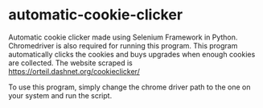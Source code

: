# automatic-cookie-clicker
Automatic cookie clicker made using Selenium Framework in Python. Chromedriver is also required for running this program.
This program automatically clicks the cookies and buys upgrades when enough cookies are collected.
The website scraped is https://orteil.dashnet.org/cookieclicker/
  
To use this program, simply change the chrome driver path to the one on your system and run the script.
